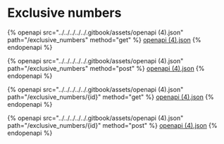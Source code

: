 # Exclusive numbers

{% openapi src="../../../../../.gitbook/assets/openapi (4).json" path="/exclusive_numbers" method="get" %}
[openapi (4).json](<../../../../../.gitbook/assets/openapi (4).json>)
{% endopenapi %}

{% openapi src="../../../../../.gitbook/assets/openapi (4).json" path="/exclusive_numbers" method="post" %}
[openapi (4).json](<../../../../../.gitbook/assets/openapi (4).json>)
{% endopenapi %}

{% openapi src="../../../../../.gitbook/assets/openapi (4).json" path="/exclusive_numbers/{id}" method="get" %}
[openapi (4).json](<../../../../../.gitbook/assets/openapi (4).json>)
{% endopenapi %}

{% openapi src="../../../../../.gitbook/assets/openapi (4).json" path="/exclusive_numbers/{id}" method="post" %}
[openapi (4).json](<../../../../../.gitbook/assets/openapi (4).json>)
{% endopenapi %}
